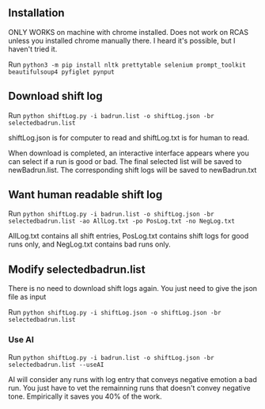 ## Installation

ONLY WORKS on machine with chrome installed. Does not work on RCAS unless you installed chrome manually there. I heard it's possible, but I haven't tried it.

Run `python3 -m pip install nltk prettytable selenium prompt_toolkit beautifulsoup4 pyfiglet pynput`

## Download shift log

Run `python shiftLog.py -i badrun.list -o shiftLog.json -br selectedbadrun.list`

shiftLog.json is for computer to read and shiftLog.txt is for human to read.

When download is completed, an interactive interface appears where you can select if a run is good or bad. The final selected list will be saved to newBadrun.list. The corresponding shift logs will be saved to newBadrun.txt

## Want human readable shift log

Run `python shiftLog.py -i badrun.list -o shiftLog.json -br selectedbadrun.list -ao AllLog.txt -po PosLog.txt -no NegLog.txt`

AllLog.txt contains all shift entries, PosLog.txt contains shift logs for good runs only, and NegLog.txt contains bad runs only.

## Modify selectedbadrun.list

There is no need to download shift logs again. You just need to give the json file as input

Run `python shiftLog.py -i shiftLog.json -o shiftLog.json -br selectedbadrun.list`

### Use AI

Run `python shiftLog.py -i badrun.list -o shiftLog.json -br selectedbadrun.list --useAI`

AI will consider any runs with log entry that conveys negative emotion a bad run. You just have to vet the remainning runs that doesn't convey negative tone. Empirically it saves you 40% of the work.
